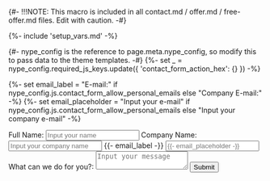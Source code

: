 {#- 
    !!!NOTE: This macro is included in all contact.md / offer.md / free-offer.md files. Edit with caution. 
-#}

{%- include 'setup_vars.md' -%}

{#- nype_config is the reference to page.meta.nype_config, so modify this to pass data to the theme templates. -#}
{%- set _ = nype_config.required_js_keys.update({ 'contact_form_action_hex': {} }) -%}

{%- set email_label = "E-mail:" if nype_config.js.contact_form_allow_personal_emails else "Company E-mail:" -%}
{%- set email_placeholder = "Input your e-mail" if nype_config.js.contact_form_allow_personal_emails else "Input your company e-mail" -%}

<div class="nype-form-wrapper">
    <form class="nype-form" method="POST">
        <label for="fullname">Full Name:</label>
        <input 
            class="md-input" 
            id="fullname"
            name="fullname"
            placeholder="Input your name"
            required
            type="text"
        >
        <label for="companyname">Company Name:</label>
        <input 
            class="md-input" 
            id="companyname"
            name="companyname"
            placeholder="Input your company name"
            required
            type="text"
        >
        <label for="email">{{- email_label -}}</label>
        <input
            autocomplete="email"
            class="md-input"
            id="email"
            name="email"
            placeholder="{{- email_placeholder -}}"
            required
            type="email"
        >
        <label for="message">What can we do for you?:</label>
        <textarea
            class="md-input"
            id="message"
            name="message"
            placeholder="Input your message"
            required
        ></textarea>
        <button 
            class="md-button md-button--primary"
            type="submit"
        >Submit</button>
    </form>
</div>